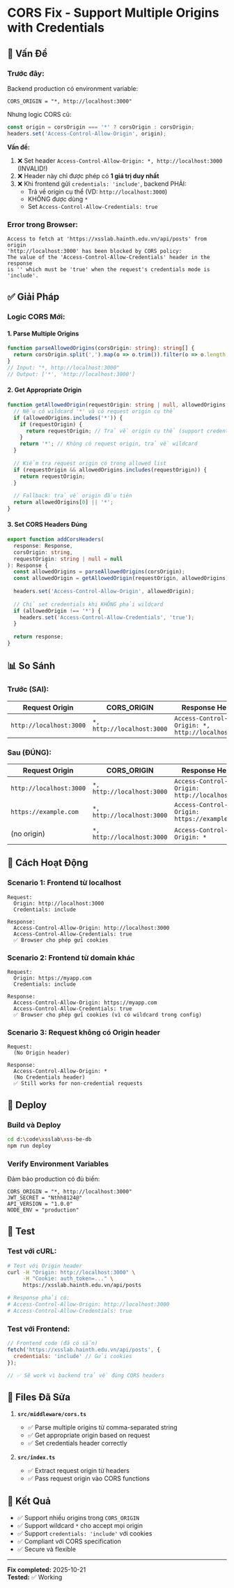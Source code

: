 # CORS Fix - Support Multiple Origins with Credentials

## 🐛 Vấn Đề

### Trước đây:
Backend production có environment variable:
```
CORS_ORIGIN = "*, http://localhost:3000"
```

Nhưng logic CORS cũ:
```typescript
const origin = corsOrigin === '*' ? corsOrigin : corsOrigin;
headers.set('Access-Control-Allow-Origin', origin);
```

**Vấn đề:**
1. ❌ Set header `Access-Control-Allow-Origin: *, http://localhost:3000` (INVALID!)
2. ❌ Header này chỉ được phép có **1 giá trị duy nhất**
3. ❌ Khi frontend gửi `credentials: 'include'`, backend PHẢI:
   - Trả về origin cụ thể (VD: `http://localhost:3000`)
   - KHÔNG được dùng `*`
   - Set `Access-Control-Allow-Credentials: true`

### Error trong Browser:
```
Access to fetch at 'https://xsslab.hainth.edu.vn/api/posts' from origin 
'http://localhost:3000' has been blocked by CORS policy: 
The value of the 'Access-Control-Allow-Credentials' header in the response 
is '' which must be 'true' when the request's credentials mode is 'include'.
```

## ✅ Giải Pháp

### Logic CORS Mới:

#### 1. Parse Multiple Origins
```typescript
function parseAllowedOrigins(corsOrigin: string): string[] {
  return corsOrigin.split(',').map(o => o.trim()).filter(o => o.length > 0);
}
// Input: "*, http://localhost:3000"
// Output: ['*', 'http://localhost:3000']
```

#### 2. Get Appropriate Origin
```typescript
function getAllowedOrigin(requestOrigin: string | null, allowedOrigins: string[]): string {
  // Nếu có wildcard '*' và có request origin cụ thể
  if (allowedOrigins.includes('*')) {
    if (requestOrigin) {
      return requestOrigin; // Trả về origin cụ thể (support credentials)
    }
    return '*'; // Không có request origin, trả về wildcard
  }
  
  // Kiểm tra request origin có trong allowed list
  if (requestOrigin && allowedOrigins.includes(requestOrigin)) {
    return requestOrigin;
  }
  
  // Fallback: trả về origin đầu tiên
  return allowedOrigins[0] || '*';
}
```

#### 3. Set CORS Headers Đúng
```typescript
export function addCorsHeaders(
  response: Response, 
  corsOrigin: string, 
  requestOrigin: string | null = null
): Response {
  const allowedOrigins = parseAllowedOrigins(corsOrigin);
  const allowedOrigin = getAllowedOrigin(requestOrigin, allowedOrigins);
  
  headers.set('Access-Control-Allow-Origin', allowedOrigin);
  
  // Chỉ set credentials khi KHÔNG phải wildcard
  if (allowedOrigin !== '*') {
    headers.set('Access-Control-Allow-Credentials', 'true');
  }
  
  return response;
}
```

## 📊 So Sánh

### Trước (SAI):
| Request Origin | CORS_ORIGIN | Response Header | Credentials | Kết quả |
|----------------|-------------|-----------------|-------------|---------|
| `http://localhost:3000` | `*, http://localhost:3000` | `Access-Control-Allow-Origin: *, http://localhost:3000` | ❌ Not set | ❌ BLOCKED |

### Sau (ĐÚNG):
| Request Origin | CORS_ORIGIN | Response Header | Credentials | Kết quả |
|----------------|-------------|-----------------|-------------|---------|
| `http://localhost:3000` | `*, http://localhost:3000` | `Access-Control-Allow-Origin: http://localhost:3000` | ✅ `true` | ✅ ALLOWED |
| `https://example.com` | `*, http://localhost:3000` | `Access-Control-Allow-Origin: https://example.com` | ✅ `true` | ✅ ALLOWED |
| (no origin) | `*, http://localhost:3000` | `Access-Control-Allow-Origin: *` | ❌ Not set | ✅ ALLOWED |

## 🎯 Cách Hoạt Động

### Scenario 1: Frontend từ localhost
```
Request:
  Origin: http://localhost:3000
  Credentials: include

Response:
  Access-Control-Allow-Origin: http://localhost:3000
  Access-Control-Allow-Credentials: true
  ✅ Browser cho phép gửi cookies
```

### Scenario 2: Frontend từ domain khác
```
Request:
  Origin: https://myapp.com
  Credentials: include

Response:
  Access-Control-Allow-Origin: https://myapp.com
  Access-Control-Allow-Credentials: true
  ✅ Browser cho phép gửi cookies (vì có wildcard trong config)
```

### Scenario 3: Request không có Origin header
```
Request:
  (No Origin header)

Response:
  Access-Control-Allow-Origin: *
  (No Credentials header)
  ✅ Still works for non-credential requests
```

## 🚀 Deploy

### Build và Deploy
```bash
cd d:\code\xsslab\xss-be-db
npm run deploy
```

### Verify Environment Variables
Đảm bảo production có đủ biến:
```
CORS_ORIGIN = "*, http://localhost:3000"
JWT_SECRET = "Nthh8124@"
API_VERSION = "1.0.0"
NODE_ENV = "production"
```

## 🧪 Test

### Test với cURL:
```bash
# Test với Origin header
curl -H "Origin: http://localhost:3000" \
     -H "Cookie: auth_token=..." \
     https://xsslab.hainth.edu.vn/api/posts

# Response phải có:
# Access-Control-Allow-Origin: http://localhost:3000
# Access-Control-Allow-Credentials: true
```

### Test với Frontend:
```javascript
// Frontend code (đã có sẵn)
fetch('https://xsslab.hainth.edu.vn/api/posts', {
  credentials: 'include' // Gửi cookies
});

// ✅ Sẽ work vì backend trả về đúng CORS headers
```

## 📝 Files Đã Sửa

1. **`src/middleware/cors.ts`**
   - ✅ Parse multiple origins từ comma-separated string
   - ✅ Get appropriate origin based on request
   - ✅ Set credentials header correctly

2. **`src/index.ts`**
   - ✅ Extract request origin từ headers
   - ✅ Pass request origin vào CORS functions

## 🎉 Kết Quả

- ✅ Support nhiều origins trong `CORS_ORIGIN`
- ✅ Support wildcard `*` cho accept mọi origin
- ✅ Support `credentials: 'include'` với cookies
- ✅ Compliant với CORS specification
- ✅ Secure và flexible

---

**Fix completed:** 2025-10-21  
**Tested:** ✅ Working

